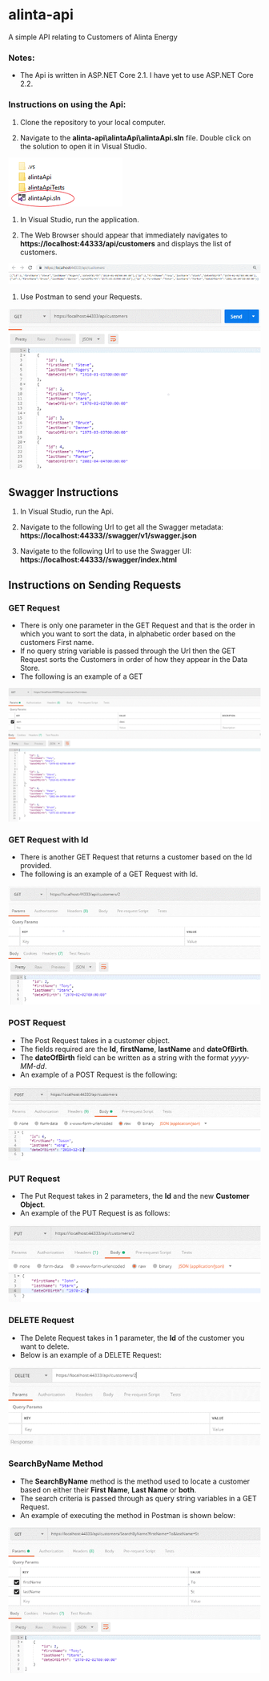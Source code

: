 # alinta-api
A simple API relating to Customers of Alinta Energy

### Notes:
* The Api is written in ASP.NET Core 2.1. I have yet to use ASP.NET Core 2.2.

### Instructions on using the Api:
1. Clone the repository to your local computer.

1. Navigate to the **alinta-api\alintaApi\alintaApi.sln** file. Double click on the solution to open it in Visual Studio.

![Open the Solution](https://github.com/jwong1512/alinta-api/blob/master/Images/open_alinta-api_solution.gif)

1. In Visual Studio, run the application.

1. The Web Browser should appear that immediately navigates to **https://localhost:44333/api/customers** and displays the list of customers.

![Display Data in Browser](https://github.com/jwong1512/alinta-api/blob/master/Images/api_data.gif)

1. Use Postman to send your Requests.

![Postman Get Request](https://github.com/jwong1512/alinta-api/blob/master/Images/postman_get_request.gif)

## Swagger Instructions

1. In Visual Studio, run the Api.

1. Navigate to the following Url to get all the Swagger metadata: 
**https://localhost:44333//swagger/v1/swagger.json**
1. Navigate to the following Url to use the Swagger UI: 
**https://localhost:44333//swagger/index.html**

## Instructions on Sending Requests

### GET Request

* There is only one parameter in the GET Request and that is the order in which you want to sort the data, in alphabetic order based on the customers First name.
* If no query string variable is passed through the Url then the GET Request sorts the Customers in order of how they appear in the Data Store.
* The following is an example of a GET 

![Get Request with querystring variable](https://github.com/jwong1512/alinta-api/blob/master/Images/get_request_with_querystring_variable.gif)

### GET Request with Id

* There is another GET Request that returns a customer based on the Id provided.
* The following is an example of a GET Request with Id.

![Get Request with Id](https://github.com/jwong1512/alinta-api/blob/master/Images/get_request_with_id.gif)

### POST Request

* The Post Request takes in a customer object.
* The fields required are the **Id**, **firstName**, **lastName** and **dateOfBirth**.
* The **dateOfBirth** field can be written as a string with the format *yyyy-MM-dd*.
* An example of a POST Request is the following:

![Post Request](https://github.com/jwong1512/alinta-api/blob/master/Images/post_request.gif)

### PUT Request

* The Put Request takes in 2 parameters, the **Id** and the new **Customer Object**.
* An example of the PUT Request is as follows:

![Put Request](https://github.com/jwong1512/alinta-api/blob/master/Images/put_request.gif)

### DELETE Request

* The Delete Request takes in 1 parameter, the **Id** of the customer you want to delete.
* Below is an example of a DELETE Request:

![Put Request](https://github.com/jwong1512/alinta-api/blob/master/Images/delete_request.gif)

### SearchByName Method

* The **SearchByName** method is the method used to locate a customer based on either their **First Name**, **Last Name** or **both**.
* The search criteria is passed through as query string variables in a GET Request.
* An example of executing the method in Postman is shown below:

![SearchByName Method](https://github.com/jwong1512/alinta-api/blob/master/Images/searchbyname_method.gif)
